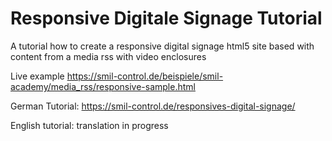 # Responsive Digitale Signage Tutorial

A tutorial how to create a responsive digital signage html5 site based with content from a media rss with video enclosures

Live example
https://smil-control.de/beispiele/smil-academy/media_rss/responsive-sample.html

German Tutorial:
https://smil-control.de/responsives-digital-signage/

English tutorial:
translation in progress
